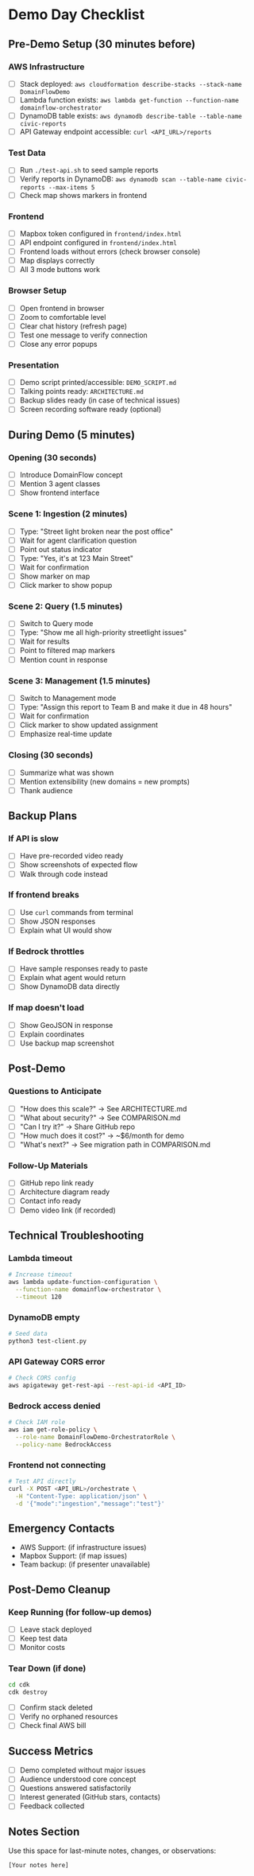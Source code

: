 # Demo Day Checklist

## Pre-Demo Setup (30 minutes before)

### AWS Infrastructure
- [ ] Stack deployed: `aws cloudformation describe-stacks --stack-name DomainFlowDemo`
- [ ] Lambda function exists: `aws lambda get-function --function-name domainflow-orchestrator`
- [ ] DynamoDB table exists: `aws dynamodb describe-table --table-name civic-reports`
- [ ] API Gateway endpoint accessible: `curl <API_URL>/reports`

### Test Data
- [ ] Run `./test-api.sh` to seed sample reports
- [ ] Verify reports in DynamoDB: `aws dynamodb scan --table-name civic-reports --max-items 5`
- [ ] Check map shows markers in frontend

### Frontend
- [ ] Mapbox token configured in `frontend/index.html`
- [ ] API endpoint configured in `frontend/index.html`
- [ ] Frontend loads without errors (check browser console)
- [ ] Map displays correctly
- [ ] All 3 mode buttons work

### Browser Setup
- [ ] Open frontend in browser
- [ ] Zoom to comfortable level
- [ ] Clear chat history (refresh page)
- [ ] Test one message to verify connection
- [ ] Close any error popups

### Presentation
- [ ] Demo script printed/accessible: `DEMO_SCRIPT.md`
- [ ] Talking points ready: `ARCHITECTURE.md`
- [ ] Backup slides ready (in case of technical issues)
- [ ] Screen recording software ready (optional)

## During Demo (5 minutes)

### Opening (30 seconds)
- [ ] Introduce DomainFlow concept
- [ ] Mention 3 agent classes
- [ ] Show frontend interface

### Scene 1: Ingestion (2 minutes)
- [ ] Type: "Street light broken near the post office"
- [ ] Wait for agent clarification question
- [ ] Point out status indicator
- [ ] Type: "Yes, it's at 123 Main Street"
- [ ] Wait for confirmation
- [ ] Show marker on map
- [ ] Click marker to show popup

### Scene 2: Query (1.5 minutes)
- [ ] Switch to Query mode
- [ ] Type: "Show me all high-priority streetlight issues"
- [ ] Wait for results
- [ ] Point to filtered map markers
- [ ] Mention count in response

### Scene 3: Management (1.5 minutes)
- [ ] Switch to Management mode
- [ ] Type: "Assign this report to Team B and make it due in 48 hours"
- [ ] Wait for confirmation
- [ ] Click marker to show updated assignment
- [ ] Emphasize real-time update

### Closing (30 seconds)
- [ ] Summarize what was shown
- [ ] Mention extensibility (new domains = new prompts)
- [ ] Thank audience

## Backup Plans

### If API is slow
- [ ] Have pre-recorded video ready
- [ ] Show screenshots of expected flow
- [ ] Walk through code instead

### If frontend breaks
- [ ] Use `curl` commands from terminal
- [ ] Show JSON responses
- [ ] Explain what UI would show

### If Bedrock throttles
- [ ] Have sample responses ready to paste
- [ ] Explain what agent would return
- [ ] Show DynamoDB data directly

### If map doesn't load
- [ ] Show GeoJSON in response
- [ ] Explain coordinates
- [ ] Use backup map screenshot

## Post-Demo

### Questions to Anticipate
- [ ] "How does this scale?" → See ARCHITECTURE.md
- [ ] "What about security?" → See COMPARISON.md
- [ ] "Can I try it?" → Share GitHub repo
- [ ] "How much does it cost?" → ~$6/month for demo
- [ ] "What's next?" → See migration path in COMPARISON.md

### Follow-Up Materials
- [ ] GitHub repo link ready
- [ ] Architecture diagram ready
- [ ] Contact info ready
- [ ] Demo video link (if recorded)

## Technical Troubleshooting

### Lambda timeout
```bash
# Increase timeout
aws lambda update-function-configuration \
  --function-name domainflow-orchestrator \
  --timeout 120
```

### DynamoDB empty
```bash
# Seed data
python3 test-client.py
```

### API Gateway CORS error
```bash
# Check CORS config
aws apigateway get-rest-api --rest-api-id <API_ID>
```

### Bedrock access denied
```bash
# Check IAM role
aws iam get-role-policy \
  --role-name DomainFlowDemo-OrchestratorRole \
  --policy-name BedrockAccess
```

### Frontend not connecting
```bash
# Test API directly
curl -X POST <API_URL>/orchestrate \
  -H "Content-Type: application/json" \
  -d '{"mode":"ingestion","message":"test"}'
```

## Emergency Contacts

- AWS Support: (if infrastructure issues)
- Mapbox Support: (if map issues)
- Team backup: (if presenter unavailable)

## Post-Demo Cleanup

### Keep Running (for follow-up demos)
- [ ] Leave stack deployed
- [ ] Keep test data
- [ ] Monitor costs

### Tear Down (if done)
```bash
cd cdk
cdk destroy
```

- [ ] Confirm stack deleted
- [ ] Verify no orphaned resources
- [ ] Check final AWS bill

## Success Metrics

- [ ] Demo completed without major issues
- [ ] Audience understood core concept
- [ ] Questions answered satisfactorily
- [ ] Interest generated (GitHub stars, contacts)
- [ ] Feedback collected

## Notes Section

Use this space for last-minute notes, changes, or observations:

```
[Your notes here]
```
